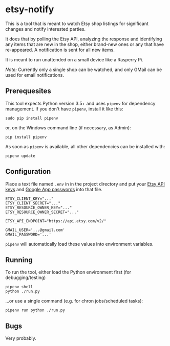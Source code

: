 # etsy-notify

This is a tool that is meant to watch Etsy shop listings for significant changes and notify interested parties.

It does that by polling the Etsy API, analyzing the response and identifying any items that are new in the shop, either brand-new ones or any that have re-appeared. A notification is sent for all new items.

It is meant to run unattended on a small device like a Rasperry Pi.

*Note:* Currently only a single shop can be watched, and only GMail can be used for email notifications.

## Prerequesites
This tool expects Python version 3.5+ and uses `pipenv` for dependency management. If you don't have `pipenv`, install it like this:

    sudo pip install pipenv

or, on the Windows command line (if necessary, as Admin):

    pip install pipenv

As soon as `pipenv` is available, all other dependencies can be installed with:

    pipenv update

## Configuration
Place a text file named `.env` in in the project directory and put your [Etsy API keys](https://help.etsy.com/hc/en-us/articles/360000336247-Etsy-s-API) and [Google App passwords](https://support.google.com/accounts/answer/185833?hl=en) into that file.

```
ETSY_CLIENT_KEY="..."
ETSY_CLIENT_SECRET="..."
ETSY_RESOURCE_OWNER_KEY="..."
ETSY_RESOURCE_OWNER_SECRET="..."

ETSY_API_ENDPOINT="https://api.etsy.com/v2/"

GMAIL_USER='...@gmail.com'
GMAIL_PASSWORD='...'
```

`pipenv` will automatically load these values into environment variables.

## Running

To run the tool, either load the Python environment first (for debugging/testing)

    pipenv shell
    python ./run.py

...or use a single command (e.g. for chron jobs/scheduled tasks):

    pipenv run python ./run.py

## Bugs
Very probably.